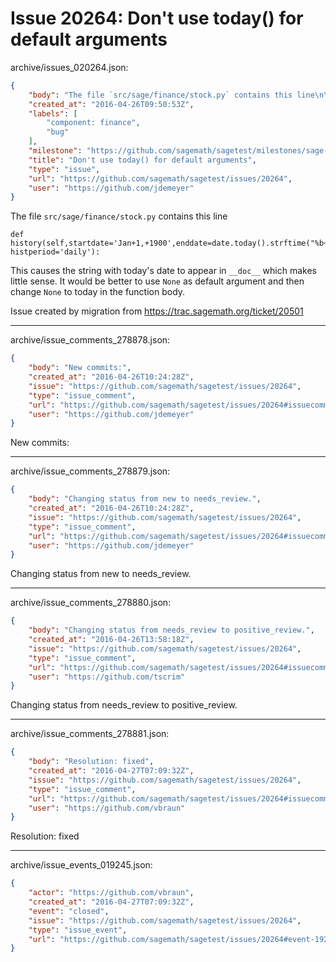 # Issue 20264: Don't use today() for default arguments

archive/issues_020264.json:
```json
{
    "body": "The file `src/sage/finance/stock.py` contains this line\n\n```\ndef history(self,startdate='Jan+1,+1900',enddate=date.today().strftime(\"%b+%d,+%Y\"), histperiod='daily'):\n```\n\nThis causes the string with today's date to appear in `__doc__` which makes little sense. It would be better to use `None` as default argument and then change `None` to today in the function body.\n\nIssue created by migration from https://trac.sagemath.org/ticket/20501\n\n",
    "created_at": "2016-04-26T09:50:53Z",
    "labels": [
        "component: finance",
        "bug"
    ],
    "milestone": "https://github.com/sagemath/sagetest/milestones/sage-7.2",
    "title": "Don't use today() for default arguments",
    "type": "issue",
    "url": "https://github.com/sagemath/sagetest/issues/20264",
    "user": "https://github.com/jdemeyer"
}
```
The file `src/sage/finance/stock.py` contains this line

```
def history(self,startdate='Jan+1,+1900',enddate=date.today().strftime("%b+%d,+%Y"), histperiod='daily'):
```

This causes the string with today's date to appear in `__doc__` which makes little sense. It would be better to use `None` as default argument and then change `None` to today in the function body.

Issue created by migration from https://trac.sagemath.org/ticket/20501





---

archive/issue_comments_278878.json:
```json
{
    "body": "New commits:",
    "created_at": "2016-04-26T10:24:28Z",
    "issue": "https://github.com/sagemath/sagetest/issues/20264",
    "type": "issue_comment",
    "url": "https://github.com/sagemath/sagetest/issues/20264#issuecomment-278878",
    "user": "https://github.com/jdemeyer"
}
```

New commits:



---

archive/issue_comments_278879.json:
```json
{
    "body": "Changing status from new to needs_review.",
    "created_at": "2016-04-26T10:24:28Z",
    "issue": "https://github.com/sagemath/sagetest/issues/20264",
    "type": "issue_comment",
    "url": "https://github.com/sagemath/sagetest/issues/20264#issuecomment-278879",
    "user": "https://github.com/jdemeyer"
}
```

Changing status from new to needs_review.



---

archive/issue_comments_278880.json:
```json
{
    "body": "Changing status from needs_review to positive_review.",
    "created_at": "2016-04-26T13:58:18Z",
    "issue": "https://github.com/sagemath/sagetest/issues/20264",
    "type": "issue_comment",
    "url": "https://github.com/sagemath/sagetest/issues/20264#issuecomment-278880",
    "user": "https://github.com/tscrim"
}
```

Changing status from needs_review to positive_review.



---

archive/issue_comments_278881.json:
```json
{
    "body": "Resolution: fixed",
    "created_at": "2016-04-27T07:09:32Z",
    "issue": "https://github.com/sagemath/sagetest/issues/20264",
    "type": "issue_comment",
    "url": "https://github.com/sagemath/sagetest/issues/20264#issuecomment-278881",
    "user": "https://github.com/vbraun"
}
```

Resolution: fixed



---

archive/issue_events_019245.json:
```json
{
    "actor": "https://github.com/vbraun",
    "created_at": "2016-04-27T07:09:32Z",
    "event": "closed",
    "issue": "https://github.com/sagemath/sagetest/issues/20264",
    "type": "issue_event",
    "url": "https://github.com/sagemath/sagetest/issues/20264#event-19245"
}
```
